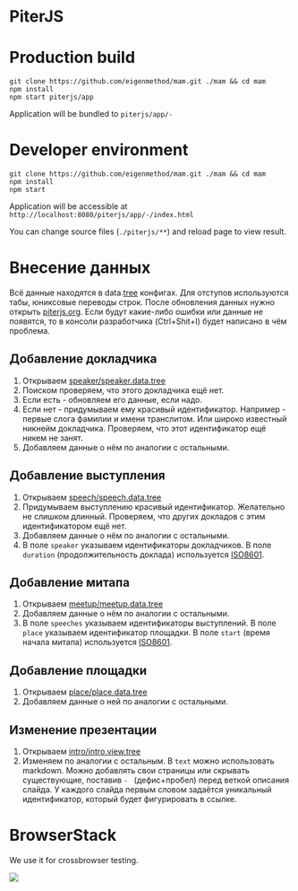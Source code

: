 # PiterJS

# Production build

```
git clone https://github.com/eigenmethod/mam.git ./mam && cd mam
npm install
npm start piterjs/app
```

Application will be bundled to `piterjs/app/-`

# Developer environment

```
git clone https://github.com/eigenmethod/mam.git ./mam && cd mam
npm install
npm start
```

Application will be accessible at `http://localhost:8080/piterjs/app/-/index.html`

You can change source files (`./piterjs/**`) and reload page to view result.

# Внесение данных

Всё данные находятся в data.[tree](https://github.com/nin-jin/tree.d) конфигах. Для отступов используются табы, юниксовые переводы строк. После обновления данных нужно открыть [piterjs.org](https://piterjs.org/). Если будут какие-либо ошибки или данные не появятся, то в консоли разработчика (Ctrl+Shit+I) будет написано в чём проблема. 

## Добавление докладчика

1. Открываем [speaker/speaker.data.tree](speaker/speaker.data.tree)
2. Поиском проверяем, что этого докладчика ещё нет.
3. Если есть - обновляем его данные, если надо.
4. Если нет - придумываем ему красивый идентификатор. Например - первые слога фамилии и имени транслитом. Или широко известный никнейм докладчика. Проверяем, что этот идентификатор ещё никем не занят.
5. Добавляем данные о нём по аналогии с остальными.

## Добавление выступления

1. Открываем [speech/speech.data.tree](speech/speech.data.tree)
2. Придумываем выступлению красивый идентификатор. Желательно не слишком длинный. Проверяем, что других докладов с этим идентификатором ещё нет.
3. Добавляем данные о нём по аналогии с остальными.
4. В поле `speaker` указываем идентификаторы докладчиков. В поле `duration` (продолжительность доклада) используется [ISO8601](https://en.wikipedia.org/wiki/ISO_8601#Durations).

## Добавление митапа

1. Открываем [meetup/meetup.data.tree](meetup/meetup.data.tree)
2. Добавляем данные о нём по аналогии с остальными.
3. В поле `speeches` указываем идентификаторы выступлений. В поле `place` указываем идентификатор площадки.  В поле `start` (время начала митапа)  используется [ISO8601](https://en.wikipedia.org/wiki/ISO_8601). 

## Добавление площадки

1. Открываем [place/place.data.tree](place/place.data.tree)
2. Добавляем данные о ней по аналогии с остальными.

## Изменение презентации

1. Открываем [intro/intro.view.tree](intro/intro.view.tree)
2. Изменяем по аналогии с остальным. В `text` можно использовать markdown. Можно добавлять свои страницы или скрывать существующие, поставив `- ` (дефис+пробел) перед веткой описания слайда. У каждого слайда первым словом задаётся уникальный идентификатор, который будет фигурировать в ссылке.

# BrowserStack

We use it for crossbrowser testing.

[![](https://p14.zdusercontent.com/attachment/1015988/mfyOFKgRwkD1eZtad4ssyr2lH?token=eyJhbGciOiJkaXIiLCJlbmMiOiJBMTI4Q0JDLUhTMjU2In0..1p0MOCVJ8yuuJjpalEeW_g.pnLJSEABWtJrPhudmT0et0R-OlyYeYgaL5MVQbb4Am2pgwy088zmEuuhXZtidJnb9ZVmF-y4ozuXcEQo1_ers9Qdy1CkbQ_SxSH1rFUO3YAtl-WnJ6BIgZkYyFL-3dI09QYc8V4iVZ6OYoqVl9sL3ETQRssGIUh01yOctsxKCX8BYpmtDD7OFcMouOHphczDR9QP5DaTj9cvGLq07JSfFTqW2xzPEC7BkqxvZ2D30fhIsNkziauaWhxNXda-ezQmIg0vyRJ6rp6YVUSWoxzdBfqBrDmUi6v07s1AGsl07GA.5DNalAqUarVI6r2U8iey-Q)](http://browserstack.com/)
